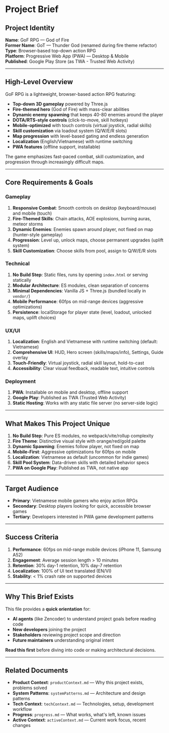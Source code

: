 # Project Brief

## Project Identity
**Name**: GoF RPG — God of Fire  
**Former Name**: GoT — Thunder God (renamed during fire theme refactor)  
**Type**: Browser-based top-down action RPG  
**Platform**: Progressive Web App (PWA) — Desktop & Mobile  
**Published**: Google Play Store (as TWA - Trusted Web Activity)

---

## High-Level Overview

GoF RPG is a lightweight, browser-based action RPG featuring:
- **Top-down 3D gameplay** powered by Three.js
- **Fire-themed hero** (God of Fire) with mass-clear abilities
- **Dynamic enemy spawning** that keeps 40-80 enemies around the player
- **DOTA/RTS-style controls** (click-to-move, skill hotkeys)
- **Mobile-optimized** with touch controls (virtual joystick, radial skills)
- **Skill customization** via loadout system (Q/W/E/R slots)
- **Map progression** with level-based gating and endless generation
- **Localization** (English/Vietnamese) with runtime switching
- **PWA features** (offline support, installable)

The game emphasizes fast-paced combat, skill customization, and progression through increasingly difficult maps.

---

## Core Requirements & Goals

### Gameplay
1. **Responsive Combat**: Smooth controls on desktop (keyboard/mouse) and mobile (touch)
2. **Fire-Themed Skills**: Chain attacks, AOE explosions, burning auras, meteor storms
3. **Dynamic Enemies**: Enemies spawn around player, not fixed on map (hunter-style gameplay)
4. **Progression**: Level up, unlock maps, choose permanent upgrades (uplift system)
5. **Skill Customization**: Choose skills from pool, assign to Q/W/E/R slots

### Technical
1. **No Build Step**: Static files, runs by opening `index.html` or serving statically
2. **Modular Architecture**: ES modules, clean separation of concerns
3. **Minimal Dependencies**: Vanilla JS + Three.js (bundled locally in `vendor/`)
4. **Mobile Performance**: 60fps on mid-range devices (aggressive optimizations)
5. **Persistence**: localStorage for player state (level, loadout, unlocked maps, uplift choices)

### UX/UI
1. **Localization**: English and Vietnamese with runtime switching (default: Vietnamese)
2. **Comprehensive UI**: HUD, Hero screen (skills/maps/info), Settings, Guide overlay
3. **Touch-Friendly**: Virtual joystick, radial skill layout, hold-to-cast
4. **Accessibility**: Clear visual feedback, readable text, intuitive controls

### Deployment
1. **PWA**: Installable on mobile and desktop, offline support
2. **Google Play**: Published as TWA (Trusted Web Activity)
3. **Static Hosting**: Works with any static file server (no server-side logic)

---

## What Makes This Project Unique

1. **No Build Step**: Pure ES modules, no webpack/vite/rollup complexity
2. **Fire Theme**: Distinctive visual style with orange/red/gold palette
3. **Dynamic Spawning**: Enemies follow player, not fixed on map
4. **Mobile-First**: Aggressive optimizations for 60fps on mobile
5. **Localization**: Vietnamese as default (uncommon for indie games)
6. **Skill Pool System**: Data-driven skills with detailed behavior specs
7. **PWA on Google Play**: Published as TWA, not native app

---

## Target Audience

- **Primary**: Vietnamese mobile gamers who enjoy action RPGs
- **Secondary**: Desktop players looking for quick, accessible browser games
- **Tertiary**: Developers interested in PWA game development patterns

---

## Success Criteria

1. **Performance**: 60fps on mid-range mobile devices (iPhone 11, Samsung A52)
2. **Engagement**: Average session length > 10 minutes
3. **Retention**: 30% day-1 retention, 10% day-7 retention
4. **Localization**: 100% of UI text translated (EN/VI)
5. **Stability**: < 1% crash rate on supported devices

---

## Why This Brief Exists

This file provides a **quick orientation** for:
- **AI agents** (like Zencoder) to understand project goals before reading code
- **New developers** joining the project
- **Stakeholders** reviewing project scope and direction
- **Future maintainers** understanding original intent

**Read this first** before diving into code or making architectural decisions.

---

## Related Documents

- **Product Context**: `productContext.md` — Why this project exists, problems solved
- **System Patterns**: `systemPatterns.md` — Architecture and design patterns
- **Tech Context**: `techContext.md` — Technologies, setup, development workflow
- **Progress**: `progress.md` — What works, what's left, known issues
- **Active Context**: `activeContext.md` — Current work focus, recent changes
